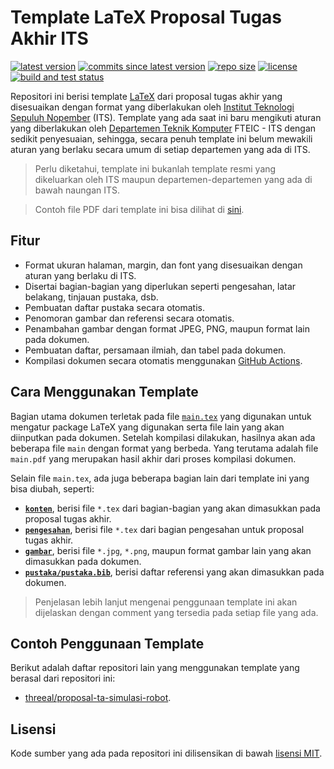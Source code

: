 # Template LaTeX Proposal Tugas Akhir ITS

[![latest version](https://img.shields.io/github/v/release/b201lab/template-proposal-ta-its)](https://github.com/b201lab/template-proposal-ta-its/releases/)
[![commits since latest version](https://img.shields.io/github/commits-since/b201lab/template-proposal-ta-its/latest)](https://github.com/b201lab/template-proposal-ta-its/commits/master)
[![repo size](https://img.shields.io/github/repo-size/b201lab/template-proposal-ta-its)](https://github.com/b201lab/template-buku-ta-its)
[![license](https://img.shields.io/github/license/b201lab/template-proposal-ta-its)](./LICENSE)
[![build and test status](https://img.shields.io/github/workflow/status/b201lab/template-proposal-ta-its/Build%20LaTeX%20Document)](https://github.com/b201lab/template-proposal-ta-its/actions)

Repositori ini berisi template [LaTeX](https://www.latex-project.org/) dari proposal tugas akhir yang disesuaikan dengan format yang diberlakukan oleh [Institut Teknologi Sepuluh Nopember](https://www.its.ac.id/) (ITS).
Template yang ada saat ini baru mengikuti aturan yang diberlakukan oleh [Departemen Teknik Komputer](https://www.its.ac.id/komputer/) FTEIC - ITS dengan sedikit penyesuaian, sehingga, secara penuh template ini belum mewakili aturan yang berlaku secara umum di setiap departemen yang ada di ITS.

> Perlu diketahui, template ini bukanlah template resmi yang dikeluarkan oleh ITS maupun departemen-departemen yang ada di bawah naungan ITS.

> Contoh file PDF dari template ini bisa dilihat di [sini](https://b201lab.github.io/template-proposal-ta-its/main.pdf).

## Fitur

- Format ukuran halaman, margin, dan font yang disesuaikan dengan aturan yang berlaku di ITS.
- Disertai bagian-bagian yang diperlukan seperti pengesahan, latar belakang, tinjauan pustaka, dsb.
- Pembuatan daftar pustaka secara otomatis.
- Penomoran gambar dan referensi secara otomatis.
- Penambahan gambar dengan format JPEG, PNG, maupun format lain pada dokumen.
- Pembuatan daftar, persamaan ilmiah, dan tabel pada dokumen.
- Kompilasi dokumen secara otomatis menggunakan [GitHub Actions](https://github.com/features/actions).

## Cara Menggunakan Template

Bagian utama dokumen terletak pada file [`main.tex`](./main.tex) yang digunakan untuk mengatur package LaTeX yang digunakan serta file lain yang akan diinputkan pada dokumen.
Setelah kompilasi dilakukan, hasilnya akan ada beberapa file `main` dengan format yang berbeda.
Yang terutama adalah file `main.pdf` yang merupakan hasil akhir dari proses kompilasi dokumen.

Selain file `main.tex`, ada juga beberapa bagian lain dari template ini yang bisa diubah, seperti:
- **[`konten`](./konten)**, berisi file `*.tex` dari bagian-bagian yang akan dimasukkan pada proposal tugas akhir.
- **[`pengesahan`](./pengesahan)**, berisi file `*.tex` dari bagian pengesahan untuk proposal tugas akhir.
- **[`gambar`](./gambar)**, berisi file `*.jpg`, `*.png`, maupun format gambar lain yang akan dimasukkan pada dokumen.
- **[`pustaka/pustaka.bib`](./pustaka/pustaka.bib)**, berisi daftar referensi yang akan dimasukkan pada dokumen.

> Penjelasan lebih lanjut mengenai penggunaan template ini akan dijelaskan dengan comment yang tersedia pada setiap file yang ada.

## Contoh Penggunaan Template

Berikut adalah daftar repositori lain yang menggunakan template yang berasal dari repositori ini:
- [threeal/proposal-ta-simulasi-robot](https://github.com/threeal/proposal-ta-simulasi-robot).

## Lisensi

Kode sumber yang ada pada repositori ini dilisensikan di bawah [lisensi MIT](./LICENSE).
